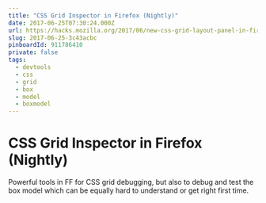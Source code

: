 ```yaml
---
title: "CSS Grid Inspector in Firefox (Nightly)"
date: 2017-06-25T07:30:24.000Z
url: https://hacks.mozilla.org/2017/06/new-css-grid-layout-panel-in-firefox-nightly/
slug: 2017-06-25-3c43acbc
pinboardId: 911786410
private: false
tags:
  - devtools
  - css
  - grid
  - box
  - model
  - boxmodel
---
```


# CSS Grid Inspector in Firefox (Nightly)

Powerful tools in FF for CSS grid debugging, but also to debug and test the box model which can be equally hard to understand or get right first time.
